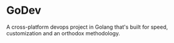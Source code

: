 # GoDev
A cross-platform devops project in Golang that's built for speed, customization and an orthodox methodology. 
